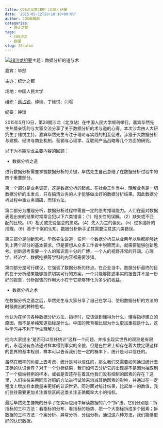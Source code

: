 ```yaml
---
title: COS沙龙第28期（北京）纪要
date: '2015-05-12T20:18:10+00:00'
author: COS编辑部
categories:
  - 统计之都
tags:
  - COS沙龙
  - 数据
slug: 28salon
---
```


[![28沙龙纪要](https://cos.name/wp-content/uploads/2015/05/28沙龙纪要.jpg)](https://cos.name/wp-content/uploads/2015/05/28沙龙纪要.jpg)主题：数据分析的道与术
  
嘉宾：毕然
  
主办：统计之都
  
场地：中国人民大学
  
组织：<a href="http://weibo.com/u/3264504301?topnav=1&wvr=6&topsug=1" target="_blank">蔡占锐</a>、钟琰、丁维悦、闫晗
  
纪要：钟琰

2015年5月10日，第28期沙龙（北京站）在中国人民大学顺利举行。嘉宾毕然先生热情亲切的与大家交流分享了关于数据分析的术与道的心得。本次沙龙由人大研究生丁维悦主持，嘉宾毕然先生专注于理论与实践的相互促进，涉猎于大数据分析与建模、经济与商业机制、营销与心理学、互联网产品战略等几个方面的研究。

以下为本期沙龙主要内容的回顾：

<!--more-->

  * 数据分析之道

进行数据分析需要掌握数据分析的关键，毕然先生自己总结了在数据分析过程中的四个重要部分。

第一个部分是业务调研，这是数据分析的起点。在社会工作当中，理解业务是一切数据分析的出发点，只有搞清业务的人才能够做出好的数据分析结果。因此数据分析过程中重业务调研，而轻方法。

第二部分为推理分析，数据分析过程中需要一定的思考推理能力。人们在面对数据表现出来的结果时常常会犯以下六类错误：（1）相关性的误解。（2）缺失或不匹配的比较。（3）相关或先验信息的忽略。（4）先入为主的偏见。（5）过多脑补的推理。（6）基于个案的认知。数据分析新手尤其需要注意这六类错误。

第三部分是创新思考。毕然先生说道，任何一个数据分析员从业两年以后都能够达到上两个部分的基本要求，但是要想从众多工作者中脱颖而出，就需要能够创新思考。创新思考需要一个人的知识面十分的广博，一个人的视野非常的开阔。心理学、经济学、数据挖掘等学科的内容都需要涉猎。

第四部分是可行建议，它强调了数据分析的终点。在企业当中，数据分析最终的目的在于分析结果能够提供切实可行的方案，一个只能够陈述事实的报告并不是一份好的报告，分析报告的作用大小在于它能够转化为多少的收益。

  * 数据分析之术

在数据分析之道之后，毕然先生与大家分享了自己在学习、使用数据分析的方法的时候做出的种种思考。

他认为在学习各种数据分析方法、指标时，应该做到懂得为什么，懂得指标建立的原因，而不是单纯知道指标是什么。中国的教育相比起为什么更加重视是什么，这种学习并不利于学生理解方法。

他向大家提出“是否可以信任统计”这样一个问题，并指出现实世界的观测是有限的，永远没有办法通过样本得到事实的全貌。但是在世界上却存在着大数定理这样的世界的基本规则，样本可以告诉我们在一定的概率下，统计是可以信任的。

虽然在概率的角度上去考虑，统计是可以信任的，那么我们又需要如何通过统计去正确的认识世界？对于一个分析结果，我们如何去分析它的出现是不是因为抽取到了一个极端特例的样本，或者是否还存在着其他我们没有控制的因素的存在？这里，人们往往采用同质对照的方法进行试验来消减其他因素的影响，并通过在一定程度上增加样本数量来更好的认识世界。同时面对统计结果，比起单一的数值，我们往往需要更加关注置信区间这类关注正确概率大小的指标。

最后毕然先生慷慨的分享了在实际应用中解读数据的六个“拆”法。它们分别是：拆指标的三种方法：看指标的分布、看指标的趋势、把一个大指标拆成多个因素；拆数据的三种方法：个案分析、异常分析、分组分析。通过这六种方法，我们能够更好的认识数据。
